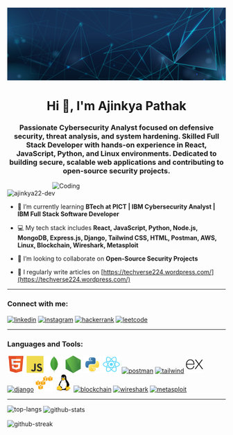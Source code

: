 ![logo](https://github.com/ajinkya22-dev/ajinkya22-dev/blob/main/gradient-dark-blue-futuristic-digital-grid-background.jpg)

<h1 align="center">Hi 👋, I'm Ajinkya Pathak</h1>
<h3 align="center">Passionate Cybersecurity Analyst focused on defensive security, threat analysis, and system hardening. Skilled Full Stack Developer with hands-on experience in React, JavaScript, Python, and Linux environments. Dedicated to building secure, scalable web applications and contributing to open-source security projects.</h3>

<img align="right" alt="Coding" width="400" src="https://camo.githubusercontent.com/2366b34bb903c09617990fb5fff4622f3e941349e846ddb7e73df872a9d21233/68747470733a2f2f63646e2e6472696262626c652e636f6d2f75736572732f3733303730332f73637265656e73686f74732f363538313234332f6176656e746f2e676966.gif">

<p align="left"> <img src="https://komarev.com/ghpvc/?username=ajinkya22-dev&label=Profile%20views&color=0e75b6&style=flat" alt="ajinkya22-dev" /> </p>

- 🌱 I’m currently learning **BTech at PICT | IBM Cybersecurity Analyst | IBM Full Stack Software Developer**

- 💻 My tech stack includes **React, JavaScript, Python, Node.js, MongoDB, Express.js, Django, Tailwind CSS, HTML, Postman, AWS, Linux, Blockchain, Wireshark, Metasploit**

- 👯 I’m looking to collaborate on **Open-Source Security Projects**

- 📝 I regularly write articles on [https://techverse224.wordpress.com/](https://techverse224.wordpress.com/)

---

<h3 align="left">Connect with me:</h3>
<p align="left">
<a href="https://www.linkedin.com/in/ajinkya-pathak-820675326/" target="blank"><img align="center" src="https://raw.githubusercontent.com/rahuldkjain/github-profile-readme-generator/master/src/images/icons/Social/linked-in-alt.svg" alt="linkedin" height="30" width="40" /></a>
<a href="https://instagram.com/ajinkya_pathak_07" target="blank"><img align="center" src="https://raw.githubusercontent.com/rahuldkjain/github-profile-readme-generator/master/src/images/icons/Social/instagram.svg" alt="instagram" height="30" width="40" /></a>
<a href="https://www.hackerrank.com/pathaklaxmikant1" target="blank"><img align="center" src="https://raw.githubusercontent.com/rahuldkjain/github-profile-readme-generator/master/src/images/icons/Social/hackerrank.svg" alt="hackerrank" height="30" width="40" /></a>
<a href="https://www.leetcode.com/rmklwi2zjv" target="blank"><img align="center" src="https://raw.githubusercontent.com/rahuldkjain/github-profile-readme-generator/master/src/images/icons/Social/leet-code.svg" alt="leetcode" height="30" width="40" /></a>
</p>

---

<h3 align="left">Languages and Tools:</h3>
<p align="left">
  <a href="#"><img src="https://raw.githubusercontent.com/devicons/devicon/master/icons/html5/html5-original.svg" alt="html" width="40" height="40"/></a>
  <a href="#"><img src="https://raw.githubusercontent.com/devicons/devicon/master/icons/javascript/javascript-original.svg" alt="javascript" width="40" height="40"/></a>
  <a href="#"><img src="https://raw.githubusercontent.com/devicons/devicon/master/icons/mongodb/mongodb-original.svg" alt="mongodb" width="40" height="40"/></a>
  <a href="#"><img src="https://raw.githubusercontent.com/devicons/devicon/master/icons/nodejs/nodejs-original.svg" alt="node.js" width="40" height="40"/></a>
  <a href="#"><img src="https://raw.githubusercontent.com/devicons/devicon/master/icons/python/python-original.svg" alt="python" width="40" height="40"/></a>
  <a href="#"><img src="https://raw.githubusercontent.com/devicons/devicon/master/icons/react/react-original.svg" alt="react" width="40" height="40"/></a>
  <a href="#"><img src="https://cdn.jsdelivr.net/gh/devicons/devicon/icons/postman/postman-original.svg" alt="postman" width="40" height="40"/></a>
  <a href="#"><img src="https://www.vectorlogo.zone/logos/tailwindcss/tailwindcss-icon.svg" alt="tailwind" width="40" height="40"/></a>
  <a href="#"><img src="https://raw.githubusercontent.com/devicons/devicon/master/icons/express/express-original.svg" alt="express.js" width="40" height="40"/></a>
  <a href="#"><img src="https://cdn.worldvectorlogo.com/logos/django.svg" alt="django" width="40" height="40"/></a>
  <a href="#"><img src="https://raw.githubusercontent.com/devicons/devicon/master/icons/amazonwebservices/amazonwebservices-original.svg" alt="aws" width="40" height="40"/></a>
  <a href="#"><img src="https://raw.githubusercontent.com/devicons/devicon/master/icons/linux/linux-original.svg" alt="linux" width="40" height="40"/></a>
  <a href="#"><img src="https://cdn-icons-png.flaticon.com/512/5969/5969062.png" alt="blockchain" width="40" height="40"/></a>
  <a href="#"><img src="https://www.logo.wine/a/logo/Wireshark/Wireshark-Logo.wine.svg" alt="wireshark" width="60" height="40"/></a>
  <a href="#"><img src="https://upload.wikimedia.org/wikipedia/commons/thumb/d/db/Metasploit_logo.png/1200px-Metasploit_logo.png" alt="metasploit" width="40" height="40"/></a>
</p>

---

<p><img align="left" src="https://github-readme-stats.vercel.app/api/top-langs?username=ajinkya22-dev&show_icons=true&locale=en&layout=compact" alt="top-langs" /></p>

<p>&nbsp;<img align="center" src="https://github-readme-stats.vercel.app/api?username=ajinkya22-dev&show_icons=true&locale=en" alt="github-stats" /></p>

<p><img align="center" src="https://github-readme-streak-stats.herokuapp.com/?user=ajinkya22-dev&" alt="github-streak" /></p>
